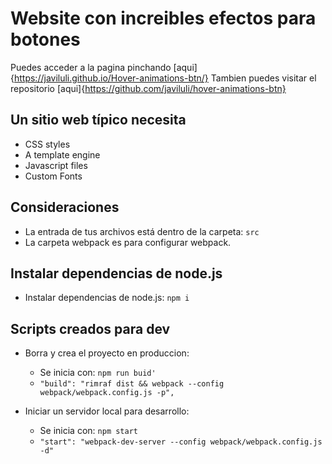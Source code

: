 # Website con increibles efectos para botones
Puedes acceder a la pagina pinchando [aqui]{https://javiluli.github.io/Hover-animations-btn/}
Tambien puedes visitar el repositorio [aqui]{https://github.com/javiluli/hover-animations-btn}

## Un sitio web típico necesita
- CSS styles
- A template engine
- Javascript files
- Custom Fonts

## Consideraciones
- La entrada de tus archivos está dentro de la carpeta: `src`
- La carpeta webpack es para configurar webpack.

## Instalar dependencias de node.js
- Instalar dependencias de node.js: `npm i`

## Scripts creados para dev
- Borra y crea el proyecto en produccion:
  - Se inicia con:  `npm run buid'`
  - `"build": "rimraf dist && webpack --config webpack/webpack.config.js -p",`

- Iniciar un servidor local para desarrollo:
  - Se inicia con: `npm start`
  - `"start": "webpack-dev-server --config webpack/webpack.config.js -d"`

